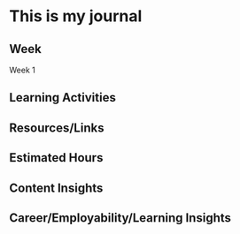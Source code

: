 # This is my journal

## Week
Week 1
## Learning Activities

## Resources/Links

## Estimated Hours

## Content Insights

## Career/Employability/Learning Insights
